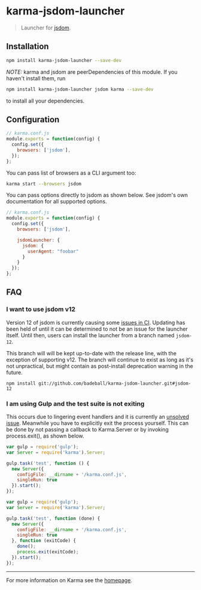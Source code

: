 # karma-jsdom-launcher

> Launcher for [jsdom].

## Installation

```bash
npm install karma-jsdom-launcher --save-dev
```

*NOTE:* karma and jsdom are peerDependencies of this module. If you haven't install them, run

```bash
npm install karma-jsdom-launcher jsdom karma --save-dev
```

to install all your dependencies.

## Configuration
```js
// karma.conf.js
module.exports = function(config) {
  config.set({
    browsers: ['jsdom'],
  });
};
```

You can pass list of browsers as a CLI argument too:
```bash
karma start --browsers jsdom
```

You can pass options directly to jsdom as shown below. See jsdom's own
documentation for all supported options.

```js
// karma.conf.js
module.exports = function(config) {
  config.set({
    browsers: ['jsdom'],

    jsdomLauncher: {
      jsdom: {
        userAgent: "foobar"
      }
    }
  });
};
```

## FAQ

### I want to use jsdom v12

Version 12 of jsdom is currently causing some [issues in CI][issue-24].
Updating has been held of until it can be determined to not be an issue for the
launcher itself.  Until then, users can install the launcher from a branch
named `jsdom-12`.

This branch will will be kept up-to-date with the release line, with the
exception of supporting v12. The branch will continue to exist as long as it's
not unpractical, but might contain as post-install deprecation warning in the
future.

```
npm install git://github.com/badeball/karma-jsdom-launcher.git#jsdom-12
```

### I am using Gulp and the test suite is not exiting

This occurs due to lingering event handlers and it is currently an [unsolved
issue][issue-4]. Meanwhile you have to explicitly exit the process yourself.
This can be done by not passing a callback to Karma.Server or by invoking
process.exit(), as shown below.

```javascript
var gulp = require('gulp');
var Server = require('karma').Server;

gulp.task('test', function () {
  new Server({
    configFile: __dirname + '/karma.conf.js',
    singleRun: true
  }).start();
});
```

```javascript
var gulp = require('gulp');
var Server = require('karma').Server;

gulp.task('test', function (done) {
  new Server({
    configFile: __dirname + '/karma.conf.js',
    singleRun: true
  }, function (exitCode) {
    done();
    process.exit(exitCode);
  }).start();
});
```

----

For more information on Karma see the [homepage].


[homepage]: http://karma-runner.github.com
[jsdom]: https://github.com/tmpvar/jsdom
[issue-4]: https://github.com/badeball/karma-jsdom-launcher/issues/4
[issue-24]: https://github.com/badeball/karma-jsdom-launcher/issues/24
